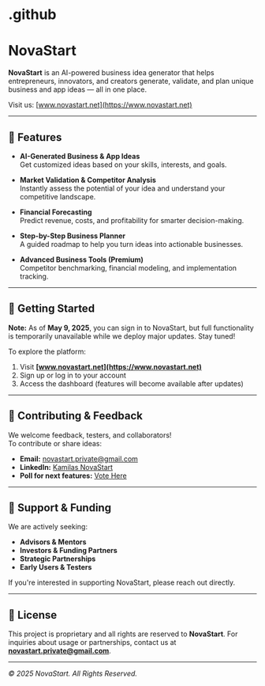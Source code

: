 # .github
# NovaStart

**NovaStart** is an AI-powered business idea generator that helps entrepreneurs, innovators, and creators generate, validate, and plan unique business and app ideas — all in one place.

Visit us: [www.novastart.net](https://www.novastart.net)

---

## 🌟 Features

- **AI-Generated Business & App Ideas**  
  Get customized ideas based on your skills, interests, and goals.

- **Market Validation & Competitor Analysis**  
  Instantly assess the potential of your idea and understand your competitive landscape.

- **Financial Forecasting**  
  Predict revenue, costs, and profitability for smarter decision-making.

- **Step-by-Step Business Planner**  
  A guided roadmap to help you turn ideas into actionable businesses.

- **Advanced Business Tools (Premium)**  
  Competitor benchmarking, financial modeling, and implementation tracking.

---

## 🚀 Getting Started

**Note:** As of **May 9, 2025**, you can sign in to NovaStart, but full functionality is temporarily unavailable while we deploy major updates. Stay tuned!

To explore the platform:  
1. Visit **[www.novastart.net](https://www.novastart.net)**  
2. Sign up or log in to your account  
3. Access the dashboard (features will become available after updates)

---

## 🤝 Contributing & Feedback

We welcome feedback, testers, and collaborators!  
To contribute or share ideas:

- **Email:** novastart.private@gmail.com  
- **LinkedIn:** [Kamilas NovaStart](https://www.linkedin.com/in/kamilas-novastart/)  
- **Poll for next features:** [Vote Here](https://www.linkedin.com/feed/update/urn:li:activity:7326372181054009345?utm_source=share&utm_medium=member_desktop&rcm=ACoAAFphCgIB_42wtT-bMIDxKMf0fmzqE7AGx8c)

---

## 📢 Support & Funding

We are actively seeking:  
- **Advisors & Mentors**  
- **Investors & Funding Partners**  
- **Strategic Partnerships**  
- **Early Users & Testers**

If you're interested in supporting NovaStart, please reach out directly.

---

## 📄 License

This project is proprietary and all rights are reserved to **NovaStart**. For inquiries about usage or partnerships, contact us at **novastart.private@gmail.com**.

---

_© 2025 NovaStart. All Rights Reserved._  
